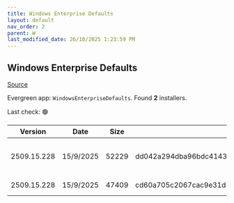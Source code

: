 ```yaml
---
title: Windows Enterprise Defaults
layout: default
nav_order: 2
parent: W
last_modified_date: 26/10/2025 1:23:59 PM
---
```


## Windows Enterprise Defaults

[Source](https://stealthpuppy.com/defaults/)

Evergreen app: `WindowsEnterpriseDefaults`. Found **2** installers.

Last check: 🟢

| Version     | Date      | Size  | Sha256                                                           | Architecture | InstallerType | Type      | URI                                                                                                                                                                                                    |
| ----------- | --------- | ----- | ---------------------------------------------------------------- | ------------ | ------------- | --------- | ------------------------------------------------------------------------------------------------------------------------------------------------------------------------------------------------------ |
| 2509.15.228 | 15/9/2025 | 52229 | dd042a294dba96bdc4143dbadd33b99ba0083c501f41a793b57f53f14d6e8485 | x86          | Default       | intunewin | [https://github.com/aaronparker/defaults/releases/download/v2509.15.228/Install-Defaults.intunewin](https://github.com/aaronparker/defaults/releases/download/v2509.15.228/Install-Defaults.intunewin) |
| 2509.15.228 | 15/9/2025 | 47409 | cd60a705c2067cac9e31d5457b3b12efb512646a2b63e0f06beafb77f998c4c8 | x86          | Default       | zip       | [https://github.com/aaronparker/defaults/releases/download/v2509.15.228/defaults.zip](https://github.com/aaronparker/defaults/releases/download/v2509.15.228/defaults.zip)                             |
